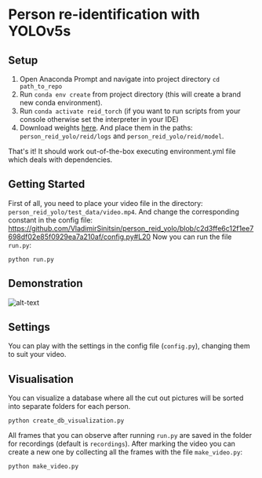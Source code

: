 # Person re-identification with YOLOv5s

## Setup
1. Open Anaconda Prompt and navigate into project directory `cd path_to_repo`
2. Run `conda env create` from project directory (this will create a brand new conda environment).
3. Run `conda activate reid_torch` (if you want to run scripts from your console otherwise set the interpreter in your IDE)
4. Download weights [here](https://drive.google.com/drive/folders/1rVbrrTbeamdKKYb9w9V3FuNBGSksu16z?usp=sharing).
And place them in the paths: `person_reid_yolo/reid/logs` and `person_reid_yolo/reid/model`.

That's it! It should work out-of-the-box executing environment.yml file which deals with dependencies.
## Getting Started

First of all, you need to place your video file in the directory: `person_reid_yolo/test_data/video.mp4`. 
And change the corresponding constant in the config file: 
https://github.com/VladimirSinitsin/person_reid_yolo/blob/c2d3ffe6c12f1ee7698df02e85f0929ea7a210af/config.py#L20
Now you can run the file `run.py`: 
```
python run.py
```

## Demonstration
![alt-text](https://github.com/VladimirSinitsin/person_reid_yolo/blob/cfe146617254ebe1ca1e244e4ccb4fafdd789163/test.gif)

## Settings
You can play with the settings in the config file (`config.py`), changing them to suit your video.

## Visualisation
You can visualize a database where all the cut out pictures will be sorted into separate folders for each person.
```
python create_db_visualization.py
```

All frames that you can observe after running `run.py` are saved in the folder for recordings (default is `recordings`). 
After marking the video you can create a new one by collecting all the frames with the file `make_video.py`:
```
python make_video.py
```
